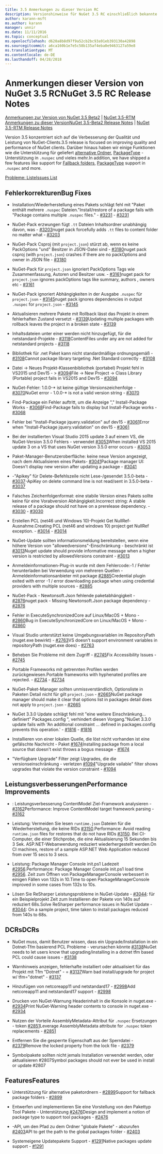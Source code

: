 ```yaml
---
title: 3.5 Anmerkungen zu dieser Version RC
description: Versionshinweise für NuGet 3.5 RC einschließlich bekannte Probleme, Fehlerbehebungen, Funktionen und Archivierung von dcrs Design.
author: karann-msft
ms.author: karann
manager: unnir
ms.date: 11/11/2016
ms.topic: conceptual
ms.openlocfilehash: d620a8b8d97f9a52cb2bc93a91eb393130a42898
ms.sourcegitcommit: a6ca160b1e7e5c58b135af4eba0e9463127a59e8
ms.translationtype: MT
ms.contentlocale: de-DE
ms.lasthandoff: 04/28/2018
---
```

# <a name="nuget-35-rc-release-notes"></a><span data-ttu-id="e0b54-103">Anmerkungen dieser Version von NuGet 3.5 RC</span><span class="sxs-lookup"><span data-stu-id="e0b54-103">NuGet 3.5 RC Release Notes</span></span>

<span data-ttu-id="e0b54-104">[Anmerkungen zur Version von NuGet 3.5 Beta2](../release-notes/nuget-3.5-Beta2.md) | [NuGet 3.5-RTM Anmerkungen zu dieser Version](../release-notes/nuget-3.5-RTM.md)</span><span class="sxs-lookup"><span data-stu-id="e0b54-104">[NuGet 3.5-Beta2 Release Notes](../release-notes/nuget-3.5-Beta2.md) | [NuGet 3.5-RTM Release Notes](../release-notes/nuget-3.5-RTM.md)</span></span>

<span data-ttu-id="e0b54-105">Version 3.5 konzentriert sich auf die Verbesserung der Qualität und Leistung von NuGet-Clients.</span><span class="sxs-lookup"><span data-stu-id="e0b54-105">3.5 release is focused on improving quality and performance of NuGet clients.</span></span> <span data-ttu-id="e0b54-106">Darüber hinaus haben wir einige Funktionen wie die Unterstützung für geliefert [alternative Ordner](https://github.com/NuGet/Home/issues/2899), [PackageType](https://github.com/NuGet/Home/issues/2476) -Unterstützung in `.nuspec` und vieles mehr.</span><span class="sxs-lookup"><span data-stu-id="e0b54-106">In addition, we have shipped a few features like support for [Fallback folders](https://github.com/NuGet/Home/issues/2899), [PackageType](https://github.com/NuGet/Home/issues/2476) support in `.nuspec` and more.</span></span>

[<span data-ttu-id="e0b54-107">Probleme: Liste</span><span class="sxs-lookup"><span data-stu-id="e0b54-107">Issues List</span></span>](https://github.com/NuGet/Home/issues?q=is%3Aissue+is%3Aclosed+milestone%3A%223.5%20RC")

## <a name="bug-fixes"></a><span data-ttu-id="e0b54-108">Fehlerkorrekturen</span><span class="sxs-lookup"><span data-stu-id="e0b54-108">Bug Fixes</span></span>

* <span data-ttu-id="e0b54-109">Installation/Wiederherstellung eines Pakets schlägt fehl mit "Paket enthält mehrere `.nuspec` Dateien."</span><span class="sxs-lookup"><span data-stu-id="e0b54-109">Install/restore of a package fails with "Package contains multiple `.nuspec` files."</span></span><span data-ttu-id="e0b54-110"> - [#3231](https://github.com/NuGet/Home/issues/3231)</span><span class="sxs-lookup"><span data-stu-id="e0b54-110"> - [#3231](https://github.com/NuGet/Home/issues/3231)</span></span>

* <span data-ttu-id="e0b54-111">NuGet-Pack erzwungen fügt `.tt` Dateien Inhaltsordner unabhängig davon, was - [#3203](https://github.com/NuGet/Home/issues/3203)</span><span class="sxs-lookup"><span data-stu-id="e0b54-111">nuget pack forcefully adds `.tt` files to content folder no matter what - [#3203](https://github.com/NuGet/Home/issues/3203)</span></span>

* <span data-ttu-id="e0b54-112">NuGet-Pack Csproj (mit `project.json`) stürzt ab, wenn es keine PackOptions "und" Besitzer in JSON-Datei sind - [#3180](https://github.com/NuGet/Home/issues/3180)</span><span class="sxs-lookup"><span data-stu-id="e0b54-112">nuget pack csproj (with `project.json`) crashes if there are no packOptions and owner in JSON file - [#3180](https://github.com/NuGet/Home/issues/3180)</span></span>

* <span data-ttu-id="e0b54-113">NuGet-Pack für `project.json` ignoriert PackOptions Tags wie Zusammenfassung, Autoren und Besitzer usw. - [#3161](https://github.com/NuGet/Home/issues/3161)</span><span class="sxs-lookup"><span data-stu-id="e0b54-113">nuget pack for `project.json` ignores packOptions tags like summary, authors , owners etc - [#3161](https://github.com/NuGet/Home/issues/3161)</span></span>

* <span data-ttu-id="e0b54-114">NuGet-Pack ignoriert Abhängigkeiten in der Ausgabe `.nuspec` für `project.json`  -  [#3145](https://github.com/NuGet/Home/issues/3145)</span><span class="sxs-lookup"><span data-stu-id="e0b54-114">nuget pack ignores dependencies in output `.nuspec` for `project.json` - [#3145](https://github.com/NuGet/Home/issues/3145)</span></span>

* <span data-ttu-id="e0b54-115">Aktualisieren mehrere Pakete mit Rollback lässt das Projekt in einem fehlerhaften Zustand versetzt - [#3139](https://github.com/NuGet/Home/issues/3139)</span><span class="sxs-lookup"><span data-stu-id="e0b54-115">Updating multiple packages with rollback leaves the project in a broken state - [#3139](https://github.com/NuGet/Home/issues/3139)</span></span>

* <span data-ttu-id="e0b54-116">Inhaltsdateien unter einer werden nicht hinzugefügt, für die netstandard-Projekte - [#3118](https://github.com/NuGet/Home/issues/3118)</span><span class="sxs-lookup"><span data-stu-id="e0b54-116">ContentFiles under any are not added for netstandard projects - [#3118](https://github.com/NuGet/Home/issues/3118)</span></span>

* <span data-ttu-id="e0b54-117">Bibliothek für .net Paket kann nicht standardmäßige ordnungsgemäß - [#3108](https://github.com/NuGet/Home/issues/3108)</span><span class="sxs-lookup"><span data-stu-id="e0b54-117">Cannot package library targeting .Net Standard correctly - [#3108](https://github.com/NuGet/Home/issues/3108)</span></span>

* <span data-ttu-id="e0b54-118">Datei -> Neues Projekt-Klassenbibliothek (portabel) Projekt fehl in VS2015 und Dev15 - > [#3094](https://github.com/NuGet/Home/issues/3094)</span><span class="sxs-lookup"><span data-stu-id="e0b54-118">File -> New Project -> Class Library (Portable) project fails in VS2015 and Dev15 - [#3094](https://github.com/NuGet/Home/issues/3094)</span></span>

* <span data-ttu-id="e0b54-119">NuGet-Fehler: 1.0.0-\* ist keine gültige Versionszeichenfolge - [#3070](https://github.com/NuGet/Home/issues/3070)</span><span class="sxs-lookup"><span data-stu-id="e0b54-119">NuGet error - 1.0.0-\* is not a valid version string - [#3070](https://github.com/NuGet/Home/issues/3070)</span></span>

* <span data-ttu-id="e0b54-120">Find-Package ein Fehler auftritt, um die Anzeige "," Install-Package Works - [#3068](https://github.com/NuGet/Home/issues/3068)</span><span class="sxs-lookup"><span data-stu-id="e0b54-120">Find-Package fails to display but Install-Package works - [#3068](https://github.com/NuGet/Home/issues/3068)</span></span>

* <span data-ttu-id="e0b54-121">Fehler bei "Install-Package jquery.validation" auf dev15 - [#3061](https://github.com/NuGet/Home/issues/3061)</span><span class="sxs-lookup"><span data-stu-id="e0b54-121">Error when "Install-Package jquery.validation" on dev15 - [#3061](https://github.com/NuGet/Home/issues/3061)</span></span>

* <span data-ttu-id="e0b54-122">Bei der installierten Visual Studio 2015 update 3 auf einem VS, die NuGet-Version 3.5.0 Fehlers - verwendet [#3053](https://github.com/NuGet/Home/issues/3053)</span><span class="sxs-lookup"><span data-stu-id="e0b54-122">When installed VS 2015 update 3 on a VS that uses NuGet version 3.5.0 error occurs - [#3053](https://github.com/NuGet/Home/issues/3053)</span></span>

* <span data-ttu-id="e0b54-123">Paket-Manager-Benutzeroberfläche: keine neue Version angezeigt, nach dem Aktualisieren eines Pakets- [#3041](https://github.com/NuGet/Home/issues/3041)</span><span class="sxs-lookup"><span data-stu-id="e0b54-123">Package manager UI: Doesn't display new version after updating a package - [#3041](https://github.com/NuGet/Home/issues/3041)</span></span>

* <span data-ttu-id="e0b54-124">-"Apikey" für Delete-Befehlszeile nicht Lese-/gesendet 3.5.0-beta - [#3037](https://github.com/NuGet/Home/issues/3037)</span><span class="sxs-lookup"><span data-stu-id="e0b54-124">-ApiKey on delete command line is not read/sent in 3.5.0-beta - [#3037](https://github.com/NuGet/Home/issues/3037)</span></span>

* <span data-ttu-id="e0b54-125">Falsches Zeichenfolgenformat: eine stabile Version eines Pakets sollte keine für eine Vorabversion Abhängigkeit.</span><span class="sxs-lookup"><span data-stu-id="e0b54-125">Incorrect string: A stable release of a package should not have on a prerelease dependency.</span></span><span data-ttu-id="e0b54-126"> - [#3030](https://github.com/NuGet/Home/issues/3030)</span><span class="sxs-lookup"><span data-stu-id="e0b54-126"> - [#3030](https://github.com/NuGet/Home/issues/3030)</span></span>

* <span data-ttu-id="e0b54-127">Erstellen PCL (net46 und Windows 10)-Projekt Get NullRef-Ausnahme.</span><span class="sxs-lookup"><span data-stu-id="e0b54-127">Creating PCL (net46 and windows 10) project get NullRef exception.</span></span><span data-ttu-id="e0b54-128"> - [#3014](https://github.com/NuGet/Home/issues/3014)</span><span class="sxs-lookup"><span data-stu-id="e0b54-128"> - [#3014](https://github.com/NuGet/Home/issues/3014)</span></span>

* <span data-ttu-id="e0b54-129">NuGet-Update sollten informationsmeldung bereitstellen, wenn eine höhere Version von "allowedversions"-Einschränkung - beschränkt ist [#3013](https://github.com/NuGet/Home/issues/3013)</span><span class="sxs-lookup"><span data-stu-id="e0b54-129">Nuget update should provide informative message when a higher version is restricted by allowedVersions constraint - [#3013](https://github.com/NuGet/Home/issues/3013)</span></span>

* <span data-ttu-id="e0b54-130">Anmeldeinformationen-Plug-in wurde mit dem Fehlercode:-1 / Fehler herunterladen bei Verwendung von mehreren Quellen - Anmeldeinformationsanbieter mit package [#2885](https://github.com/NuGet/Home/issues/2885)</span><span class="sxs-lookup"><span data-stu-id="e0b54-130">Credential plugin exited with error -1 / error downloading package when using credential providers with multiple sources - [#2885](https://github.com/NuGet/Home/issues/2885)</span></span>

* <span data-ttu-id="e0b54-131">NuGet-Pack - Newtonsoft.Json fehlende paketabhängigkeit - [#2876](https://github.com/NuGet/Home/issues/2876)</span><span class="sxs-lookup"><span data-stu-id="e0b54-131">nuget pack - Missing Newtonsoft.Json package dependency - [#2876](https://github.com/NuGet/Home/issues/2876)</span></span>

* <span data-ttu-id="e0b54-132">Fehler in ExecuteSynchronizedCore auf Linux/MacOS + Mono - [#2860](https://github.com/NuGet/Home/issues/2860)</span><span class="sxs-lookup"><span data-stu-id="e0b54-132">Bug in ExecuteSynchronizedCore on Linux/MacOS + Mono - [#2860](https://github.com/NuGet/Home/issues/2860)</span></span>

* <span data-ttu-id="e0b54-133">Visual Studio unterstützt keine Umgebungsvariablen im RepositoryPath (nuget.exe bewirkt) - [#2763](https://github.com/NuGet/Home/issues/2763)</span><span class="sxs-lookup"><span data-stu-id="e0b54-133">VS doesn't support environment variables in repositoryPath (nuget.exe does) - [#2763](https://github.com/NuGet/Home/issues/2763)</span></span>

* <span data-ttu-id="e0b54-134">Beheben Sie Probleme mit dem Zugriff - [#2745](https://github.com/NuGet/Home/issues/2745)</span><span class="sxs-lookup"><span data-stu-id="e0b54-134">Fix Accessibility Issues - [#2745](https://github.com/NuGet/Home/issues/2745)</span></span>

* <span data-ttu-id="e0b54-135">Portable Frameworks mit getrennten Profilen werden zurückgewiesen.</span><span class="sxs-lookup"><span data-stu-id="e0b54-135">Portable frameworks with hyphenated profiles are rejected.</span></span><span data-ttu-id="e0b54-136"> - [#2734](https://github.com/NuGet/Home/issues/2734)</span><span class="sxs-lookup"><span data-stu-id="e0b54-136"> - [#2734](https://github.com/NuGet/Home/issues/2734)</span></span>

* <span data-ttu-id="e0b54-137">NuGet-Paket-Manager sollten unmissverständlich, Optionsliste in Paketen Detail nicht für gilt `project.json`  -  [#2665](https://github.com/NuGet/Home/issues/2665)</span><span class="sxs-lookup"><span data-stu-id="e0b54-137">NuGet package manager should make it clear that options list in packages detail does not apply to `project.json` - [#2665](https://github.com/NuGet/Home/issues/2665)</span></span>

* <span data-ttu-id="e0b54-138">NuGet 3.3.0 Update schlägt fehl mit "eine weitere Einschränkung... definiert" Packages.config ", verhindert diesen Vorgang."</span><span class="sxs-lookup"><span data-stu-id="e0b54-138">NuGet 3.3.0 update fails with 'An additional constraint ... defined in packages.config prevents this operation.'</span></span><span data-ttu-id="e0b54-139"> - [#1816](https://github.com/NuGet/Home/issues/1816)</span><span class="sxs-lookup"><span data-stu-id="e0b54-139"> - [#1816](https://github.com/NuGet/Home/issues/1816)</span></span>

* <span data-ttu-id="e0b54-140">Installieren von einer lokalen Quelle, die löst nicht vorhanden ist eine gefälschte Nachricht - Paket [#1674](https://github.com/NuGet/Home/issues/1674)</span><span class="sxs-lookup"><span data-stu-id="e0b54-140">Installing package from a local source that doesn't exist throws a bogus message - [#1674](https://github.com/NuGet/Home/issues/1674)</span></span>

* <span data-ttu-id="e0b54-141">"Verfügbare Upgrade" Filter zeigt Upgrades, die die versionseinschränkung - verletzen [#1094](https://github.com/NuGet/Home/issues/1094)</span><span class="sxs-lookup"><span data-stu-id="e0b54-141">"Upgrade vailable" filter shows upgrades that violate the version constraint - [#1094](https://github.com/NuGet/Home/issues/1094)</span></span>

## <a name="performance-improvements"></a><span data-ttu-id="e0b54-142">Leistungsverbesserungen</span><span class="sxs-lookup"><span data-stu-id="e0b54-142">Performance Improvements</span></span>

* <span data-ttu-id="e0b54-143">: Leistungsverbesserung ContentModel Ziel-Framework analysieren - [#3162](https://github.com/NuGet/Home/issues/3162)</span><span class="sxs-lookup"><span data-stu-id="e0b54-143">Performance: Improve ContentModel target framework parsing - [#3162](https://github.com/NuGet/Home/issues/3162)</span></span>

* <span data-ttu-id="e0b54-144">Leistung: Vermeiden Sie lesen `runtime.json` Dateien für die Wiederherstellung, die keine RIDs [#3150](https://github.com/NuGet/Home/issues/3150).</span><span class="sxs-lookup"><span data-stu-id="e0b54-144">Performance: Avoid reading `runtime.json` files for restores that do not have RIDs [#3150](https://github.com/NuGet/Home/issues/3150).</span></span> <span data-ttu-id="e0b54-145">Bei CI-Computer, die einer Stichprobe, die eine Aktualisierung 15 Sekunden bis 3 Sek. ASP.NET-Webanwendung reduziert wiederhergestellt werden.</span><span class="sxs-lookup"><span data-stu-id="e0b54-145">On CI machines, restore of a sample ASP.NET Web Application reduced from over 15 secs to 3 secs.</span></span>

* <span data-ttu-id="e0b54-146">Leistung: Package Manager Console init.ps1 Ladezeit [#2956](https://github.com/NuGet/Home/issues/2956).</span><span class="sxs-lookup"><span data-stu-id="e0b54-146">Performance: Package Manager Console init.ps1 load time [#2956](https://github.com/NuGet/Home/issues/2956).</span></span> <span data-ttu-id="e0b54-147">Zeit zum Öffnen von PackageManagerConsole verbessert in einigen Fällen von 132s in 10.</span><span class="sxs-lookup"><span data-stu-id="e0b54-147">Time to open PackageManagerConsole improved in some cases from 132s to 10s.</span></span>

* <span data-ttu-id="e0b54-148">Lösen Sie ReSharper Leistungsprobleme in NuGet-Update - [#3044](https://github.com/NuGet/Home/issues/3044): für ein Beispielprojekt Zeit zum Installieren der Pakete von 140s auf reduziert 68s.</span><span class="sxs-lookup"><span data-stu-id="e0b54-148">Solve ReSharper performance issues in NuGet Update - [#3044](https://github.com/NuGet/Home/issues/3044): On a sample project, time taken to install packages reduced from 140s to 68s.</span></span>

## <a name="dcrs"></a><span data-ttu-id="e0b54-149">DCRs</span><span class="sxs-lookup"><span data-stu-id="e0b54-149">DCRs</span></span>

* <span data-ttu-id="e0b54-150">NuGet muss, damit Benutzer wissen, dass ein Upgrade/Installation in ein Dotnet-Tfm basierend PCL Probleme - verursachen könnte [#3138](https://github.com/NuGet/Home/issues/3138)</span><span class="sxs-lookup"><span data-stu-id="e0b54-150">NuGet needs to let users know that upgrading/installing in a dotnet tfm based PCL could cause issues - [#3138](https://github.com/NuGet/Home/issues/3138)</span></span>

* <span data-ttu-id="e0b54-151">Warnhinweis anzeigen, fehlerhafte installiert oder aktualisiert für das Projekt mit Tfm "Dotnet" - = [#3137](https://github.com/NuGet/Home/issues/3137)</span><span class="sxs-lookup"><span data-stu-id="e0b54-151">Warn bad install/upgrade for project w/ tfm="dotnet" - [#3137](https://github.com/NuGet/Home/issues/3137)</span></span>

* <span data-ttu-id="e0b54-152">Hinzufügen von netcoreapp11 und netstandard17 - [#2998](https://github.com/NuGet/Home/issues/2998)</span><span class="sxs-lookup"><span data-stu-id="e0b54-152">Add netcoreapp11 and netstandard17 support - [#2998](https://github.com/NuGet/Home/issues/2998)</span></span>

* <span data-ttu-id="e0b54-153">Drucken von NuGet-Warnung Headerinhalt in die Konsole in nuget.exe - [#2934](https://github.com/NuGet/Home/issues/2934)</span><span class="sxs-lookup"><span data-stu-id="e0b54-153">Print NuGet-Warning header contents to console in nuget.exe - [#2934](https://github.com/NuGet/Home/issues/2934)</span></span>

* <span data-ttu-id="e0b54-154">Nutzen der Vorteile AssemblyMetadata-Attribut für `.nuspec` Ersetzungen - token [#2851](https://github.com/NuGet/Home/issues/2851)</span><span class="sxs-lookup"><span data-stu-id="e0b54-154">Leverage AssemblyMetadata attribute for `.nuspec` token replacements - [#2851](https://github.com/NuGet/Home/issues/2851)</span></span>

* <span data-ttu-id="e0b54-155">Entfernen Sie die gesperrte Eigenschaft aus der Sperrdatei - [#2379](https://github.com/NuGet/Home/issues/2379)</span><span class="sxs-lookup"><span data-stu-id="e0b54-155">Remove the locked property from the lock file - [#2379](https://github.com/NuGet/Home/issues/2379)</span></span>

* <span data-ttu-id="e0b54-156">Symbolpakete sollten nicht jemals Installation verwendet werden, oder aktualisieren #2807</span><span class="sxs-lookup"><span data-stu-id="e0b54-156">Symbol packages should not ever be used in install or update #2807</span></span>

## <a name="features"></a><span data-ttu-id="e0b54-157">Features</span><span class="sxs-lookup"><span data-stu-id="e0b54-157">Features</span></span>

* <span data-ttu-id="e0b54-158">Unterstützung für alternative paketordnern - [#2899](https://github.com/NuGet/Home/issues/2899)</span><span class="sxs-lookup"><span data-stu-id="e0b54-158">Support for fallback package folders - [#2899](https://github.com/NuGet/Home/issues/2899)</span></span>

* <span data-ttu-id="e0b54-159">Entwerfen und implementieren Sie eine Vorstellung von den Pakettyp Tool Pakete - Unterstützung [#2476](https://github.com/NuGet/Home/issues/2476)</span><span class="sxs-lookup"><span data-stu-id="e0b54-159">Design and implement a notion of package type to support tool packages - [#2476](https://github.com/NuGet/Home/issues/2476)</span></span>

* <span data-ttu-id="e0b54-160">-API, um den Pfad zu dem Ordner "globale Pakete" - abzurufen [#2403](https://github.com/NuGet/Home/issues/2403)</span><span class="sxs-lookup"><span data-stu-id="e0b54-160">API to get the path to the global packages folder - [#2403](https://github.com/NuGet/Home/issues/2403)</span></span>

* <span data-ttu-id="e0b54-161">Systemeigene Updatepakete Support - [#1291](https://github.com/NuGet/Home/issues/1291)</span><span class="sxs-lookup"><span data-stu-id="e0b54-161">Native packages update support - [#1291](https://github.com/NuGet/Home/issues/1291)</span></span>
